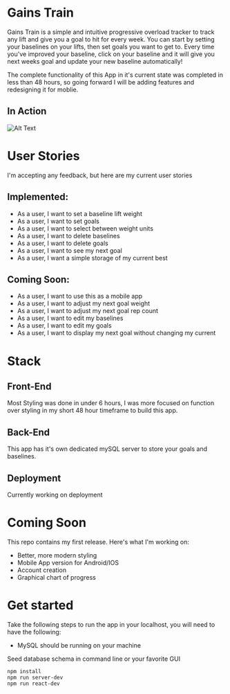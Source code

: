 
<!--
> This material was originally posted [here](http://www.quora.com/What-is-Amazons-approach-to-product-development-and-product-management). It is reproduced here for posterities sake.

There is an approach called "working backwards" that is widely used at Amazon. They work backwards from the customer, rather than starting with an idea for a product and trying to bolt customers onto it. While working backwards can be applied to any specific product decision, using this approach is especially important when developing new products or features.

For new initiatives a product manager typically starts by writing an internal press release announcing the finished product. The target audience for the press release is the new/updated product's customers, which can be retail customers or internal users of a tool or technology. Internal press releases are centered around the customer problem, how current solutions (internal or external) fail, and how the new product will blow away existing solutions.

If the benefits listed don't sound very interesting or exciting to customers, then perhaps they're not (and shouldn't be built). Instead, the product manager should keep iterating on the press release until they've come up with benefits that actually sound like benefits. Iterating on a press release is a lot less expensive than iterating on the product itself (and quicker!).

If the press release is more than a page and a half, it is probably too long. Keep it simple. 3-4 sentences for most paragraphs. Cut out the fat. Don't make it into a spec. You can accompany the press release with a FAQ that answers all of the other business or execution questions so the press release can stay focused on what the customer gets. My rule of thumb is that if the press release is hard to write, then the product is probably going to suck. Keep working at it until the outline for each paragraph flows.

Oh, and I also like to write press-releases in what I call "Oprah-speak" for mainstream consumer products. Imagine you're sitting on Oprah's couch and have just explained the product to her, and then you listen as she explains it to her audience. That's "Oprah-speak", not "Geek-speak".

Once the project moves into development, the press release can be used as a touchstone; a guiding light. The product team can ask themselves, "Are we building what is in the press release?" If they find they're spending time building things that aren't in the press release (overbuilding), they need to ask themselves why. This keeps product development focused on achieving the customer benefits and not building extraneous stuff that takes longer to build, takes resources to maintain, and doesn't provide real customer benefit (at least not enough to warrant inclusion in the press release).
 -->

# Gains Train #
 Gains Train is a simple and intuitive progressive overload tracker to track any lift and give you a goal to hit for every week. You can start by setting your baselines on your lifts, then set goals you want to get to. Every time you've improved your baseline, click on your baseline and it will give you next weeks goal and update your new baseline automatically!

 The complete functionality of this App in it's current state was completed in less than 48 hours, so going forward I will be adding features and redesigning it for moblie.

## In Action ##
<!-- TODO: screen capture functionality and upload gif -->
  ![Alt Text]()

# User Stories #
  I'm accepting any feedback, but here are my current user stories
## Implemented: ##
- As a user, I want to set a baseline lift weight
- As a user, I want to set goals
- As a user, I want to select between weight units
- As a user, I want to delete baselines
- As a user, I want to delete goals
- As a user, I want to see my next goal
- As a user, I want a simple storage of my current best


## Coming Soon: ##
- As a user, I want to use this as a mobile app
- As a user, I want to adjust my next goal weight
- As a user, I want to adjust my next goal rep count
- As a user, I want to edit my baselines
- As a user, I want to edit my goals
- As a user, I want to display my next goal without changing my current

# Stack #






## Front-End ##
Most Styling was done in under 6 hours, I was more focused on function over styling in my short 48 hour timeframe to build this app.

## Back-End ##
This app has it's own dedicated mySQL server to store your goals and baselines.

## Deployment ##
Currently working on deployment

# Coming Soon #
This repo contains my first release. Here's what I'm working on:

- Better, more modern styling
- Mobile App version for Android/IOS
- Account creation
- Graphical chart of progress

# Get started #

Take the following steps to run the app in your localhost, you will need to have the following:
- MySQL should be running on your machine

Seed database schema in command line or your favorite GUI

```
npm install
npm run server-dev
npm run react-dev
```